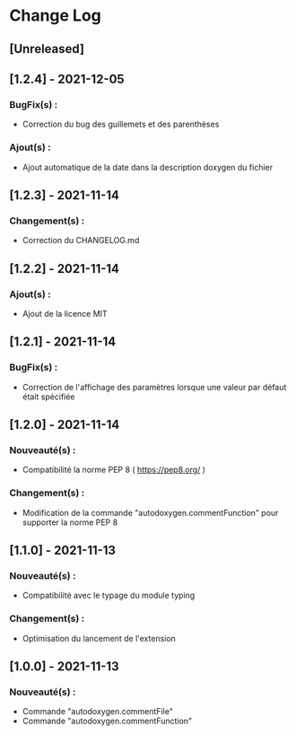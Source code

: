 # Change Log

## [Unreleased]

## [1.2.4] - 2021-12-05
### BugFix(s) :
- Correction du bug des guillemets et des parenthèses

### Ajout(s) :
- Ajout automatique de la date dans la description doxygen du fichier

## [1.2.3] - 2021-11-14
### Changement(s) :
- Correction du CHANGELOG.md

## [1.2.2] - 2021-11-14
### Ajout(s) :
- Ajout de la licence MIT

## [1.2.1] - 2021-11-14
### BugFix(s) :
- Correction de l'affichage des paramètres lorsque une valeur par défaut était spécifiée

## [1.2.0] - 2021-11-14
### Nouveauté(s) :
- Compatibilité la norme PEP 8 ( https://pep8.org/ )

### Changement(s) :
- Modification de la commande "autodoxygen.commentFunction" pour supporter la norme PEP 8

## [1.1.0] - 2021-11-13
### Nouveauté(s) :
- Compatibilité avec le typage du module typing 

### Changement(s) :
- Optimisation du lancement de l'extension

## [1.0.0] - 2021-11-13
### Nouveauté(s) :
- Commande "autodoxygen.commentFile"
- Commande "autodoxygen.commentFunction"